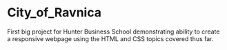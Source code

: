 # City_of_Ravnica
First big project for Hunter Business School demonstrating ability to create a responsive webpage using the HTML and CSS topics covered thus far. 
